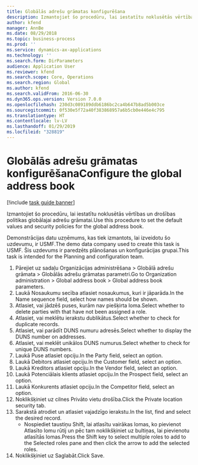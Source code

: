 ```yaml
---
title: Globālās adrešu grāmatas konfigurēšana
description: Izmantojiet šo procedūru, lai iestatītu noklusētās vērtības un drošības politikas globālajai adrešu grāmatai.
author: kfend
manager: AnnBe
ms.date: 08/29/2018
ms.topic: business-process
ms.prod: ''
ms.service: dynamics-ax-applications
ms.technology: ''
ms.search.form: DirParameters
audience: Application User
ms.reviewer: kfend
ms.search.scope: Core, Operations
ms.search.region: Global
ms.author: kfend
ms.search.validFrom: 2016-06-30
ms.dyn365.ops.version: Version 7.0.0
ms.openlocfilehash: 230d3c089189ddb6186bc2ca4b647b8ad5b003ce
ms.sourcegitcommit: 0f530e5f72a40f383868957a6b5cb0e446e4c795
ms.translationtype: HT
ms.contentlocale: lv-LV
ms.lasthandoff: 01/29/2019
ms.locfileid: "328819"
---
```

# <a name="configure-the-global-address-book"></a><span data-ttu-id="b369f-103">Globālās adrešu grāmatas konfigurēšana</span><span class="sxs-lookup"><span data-stu-id="b369f-103">Configure the global address book</span></span>

[!include [task guide banner](../../includes/task-guide-banner.md)]

<span data-ttu-id="b369f-104">Izmantojiet šo procedūru, lai iestatītu noklusētās vērtības un drošības politikas globālajai adrešu grāmatai.</span><span class="sxs-lookup"><span data-stu-id="b369f-104">Use this procedure to set the default values and security policies for the global address book.</span></span> 

<span data-ttu-id="b369f-105">Demonstrācijas datu uzņēmums, kas tiek izmantots, lai izveidotu šo uzdevumu, ir USMF.</span><span class="sxs-lookup"><span data-stu-id="b369f-105">The demo data company used to create this task is USMF.</span></span> <span data-ttu-id="b369f-106">Šis uzdevums ir paredzēts plānošanas un konfigurācijas grupai.</span><span class="sxs-lookup"><span data-stu-id="b369f-106">This task is intended for the Planning and configuration team.</span></span>

1. <span data-ttu-id="b369f-107">Pārejiet uz sadaļu Organizācijas administrēšana > Globālā adrešu grāmata > Globālās adrešu grāmatas parametri.</span><span class="sxs-lookup"><span data-stu-id="b369f-107">Go to Organization administration > Global address book > Global address book parameters.</span></span>
2. <span data-ttu-id="b369f-108">Laukā Nosaukumu secība atlasiet nosaukumus, kuri ir jāparāda.</span><span class="sxs-lookup"><span data-stu-id="b369f-108">In the Name sequence field, select how names should be shown.</span></span>
3. <span data-ttu-id="b369f-109">Atlasiet, vai jādzēš puses, kurām nav piešķirta loma.</span><span class="sxs-lookup"><span data-stu-id="b369f-109">Select whether to delete parties with that have not been assigned a role.</span></span>
4. <span data-ttu-id="b369f-110">Atlasiet, vai meklētu ierakstu dublikātus.</span><span class="sxs-lookup"><span data-stu-id="b369f-110">Select whether to check for duplicate records.</span></span>
5. <span data-ttu-id="b369f-111">Atlasiet, vai parādīt DUNS numuru adresēs.</span><span class="sxs-lookup"><span data-stu-id="b369f-111">Select whether to display the DUNS number on addresses.</span></span>
6. <span data-ttu-id="b369f-112">Atlasiet, vai meklēt unikālos DUNS numurus.</span><span class="sxs-lookup"><span data-stu-id="b369f-112">Select whether to check for unique DUNS numbers.</span></span>
7. <span data-ttu-id="b369f-113">Laukā Puse atlasiet opciju.</span><span class="sxs-lookup"><span data-stu-id="b369f-113">In the Party field, select an option.</span></span>
8. <span data-ttu-id="b369f-114">Laukā Debitors atlasiet opciju.</span><span class="sxs-lookup"><span data-stu-id="b369f-114">In the Customer field, select an option.</span></span>
9. <span data-ttu-id="b369f-115">Laukā Kreditors atlasiet opciju.</span><span class="sxs-lookup"><span data-stu-id="b369f-115">In the Vendor field, select an option.</span></span>
10. <span data-ttu-id="b369f-116">Laukā Potenciālais klients atlasiet opciju.</span><span class="sxs-lookup"><span data-stu-id="b369f-116">In the Prospect field, select an option.</span></span>
11. <span data-ttu-id="b369f-117">Laukā Konkurents atlasiet opciju.</span><span class="sxs-lookup"><span data-stu-id="b369f-117">In the Competitor field, select an option.</span></span>
12. <span data-ttu-id="b369f-118">Noklikšķiniet uz cilnes Privāto vietu drošība.</span><span class="sxs-lookup"><span data-stu-id="b369f-118">Click the Private location security tab.</span></span>
13. <span data-ttu-id="b369f-119">Sarakstā atrodiet un atlasiet vajadzīgo ierakstu.</span><span class="sxs-lookup"><span data-stu-id="b369f-119">In the list, find and select the desired record.</span></span>
    * <span data-ttu-id="b369f-120">Nospiediet taustiņu Shift, lai atlasītu vairākas lomas, ko pievienot Atlasīto lomu rūtij un pēc tam noklikšķiniet uz bultiņas, lai pievienotu atlasītās lomas.</span><span class="sxs-lookup"><span data-stu-id="b369f-120">Press the Shift key to select multiple roles to add to the Selected roles pane and then click the arrow to add the selected roles.</span></span>  
14. <span data-ttu-id="b369f-121">Noklikšķiniet uz Saglabāt.</span><span class="sxs-lookup"><span data-stu-id="b369f-121">Click Save.</span></span>

